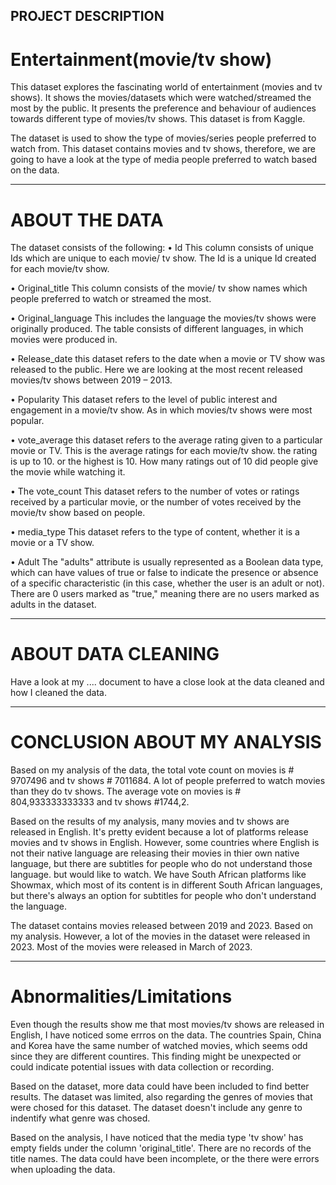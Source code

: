 ## PROJECT DESCRIPTION

# Entertainment(movie/tv show)

This dataset explores the fascinating world of entertainment (movies and tv shows). It shows the movies/datasets which were watched/streamed the most by the public. 
It presents the preference and behaviour of audiences towards different type of movies/tv shows.
This dataset is from Kaggle. 

The dataset is used to show the type of movies/series people preferred to watch from. This dataset contains movies and tv shows, therefore, we are going to have a look at the type of media people preferred to watch based on the data.

----------------------------------------------------------------------------------------------------------------------------------------

# ABOUT THE DATA

The dataset consists of the following:
•	Id
This column consists of unique Ids which are unique to each movie/ tv show. The Id is a unique Id created for each movie/tv show.


•	Original_title
This column consists of the movie/ tv show names which people preferred to watch or streamed the most. 



•	Original_language
This includes the language the movies/tv shows were originally produced. The table consists of different languages, in which movies were produced in.


•	Release_date
this dataset refers to the date when a movie or TV show was released to the public. Here we are looking at the most recent released movies/tv shows between 2019 – 2013.


•	Popularity
This dataset refers to the level of public interest and engagement in a movie/tv show. 
As in which movies/tv shows were most popular.

•	vote_average
this dataset refers to the average rating given to a particular movie or TV. This is the average ratings for each movie/tv show.
the rating is up to 10. or the highest is 10.
How many ratings out of 10 did people give the movie while watching it.


•	The vote_count
This dataset refers to the number of votes or ratings received by a particular movie, or the number of votes received by the movie/tv show based on people.



•	media_type
This dataset refers to the type of content, whether it is a movie or a TV show.


•	Adult
The "adults" attribute is usually represented as a Boolean data type, which can have values of true or false to indicate the presence or absence of a specific characteristic (in this case, whether the user is an adult or not).
There are 0 users marked as "true," meaning there are no users marked as adults in the dataset.

-----------------------------------------------------------------------------------------------------------------------------------------

# ABOUT DATA CLEANING

Have a look at my .... document to have a close look at the data cleaned and how I cleaned the data.

-----------------------------------------------------------------------------------------------------------------------------------------

# CONCLUSION ABOUT MY ANALYSIS

Based on my analysis of the data, the total vote count on movies is # 9707496 and tv shows # 7011684. A lot of people preferred to watch movies than they do tv shows. 
The average vote on movies is # 804,933333333333 and tv shows #1744,2.

Based on the results of my analysis,  many movies and tv shows are released in English. It's pretty evident because a lot of platforms release movies and tv shows in English. 
However, some countries where English is not their native language are releasing their movies in thier own native language, but there are subtitles for people who do not understand those language. but would like to watch. 
We have South African platforms like Showmax, which most of its content is in different South African languages, but there's always an option for subtitles for people who don't understand the language.


The dataset contains movies released between 2019 and 2023. Based on my analysis. However, a lot of the movies in the dataset were released in 2023. Most of the movies were released in March of 2023.



------------------------------------------------------------------------------------------------------------------------------------------

# Abnormalities/Limitations

Even though the results show me that most movies/tv shows are released in English, I have noticed some errros on the data. The countries Spain, China and Korea have the same number of watched movies, which seems odd since they are different countires. This finding might be unexpected or could indicate potential issues with data collection or recording.

Based on the dataset, more data could have been included to find better results. The dataset was limited, also regarding the genres of movies that were chosed for this dataset. The dataset doesn't include any genre to indentify what genre was chosed.

Based on the analysis, I have noticed that the media type 'tv show' has empty fields under the column 'original_title'. There are no records of the title names. The data could have been incomplete, or the there were errors when uploading the data. 





